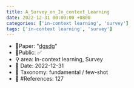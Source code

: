 ```yaml
---
title: A_Survey_on_In_context_Learning
date: 2022-12-31 00:00:00 +0800
categories: ['in-context learning', 'survey']
tags: ['in-context learning', 'survey']
---
```


- 📙Paper: "[dgsdg](dsgfdhgf)"
- 🔑Public: ✅
- ⚲ area: In-context learning, Survey
- 📅 Date: 2022-12-31
- 🔎 Taxonomy: fundamental / few-shot
- 📝 #References: 127
